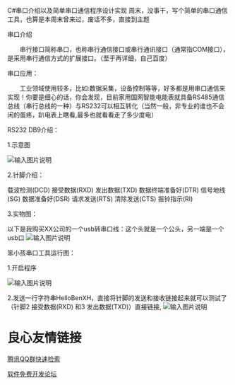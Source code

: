 C#串口介绍以及简单串口通信程序设计实现
周末，没事干，写个简单的串口通信工具，也算是本周末曾来过，废话不多，直接到主题

串口介绍

　　串行接口简称串口，也称串行通信接口或串行通讯接口（通常指COM接口），是采用串行通信方式的扩展接口。（至于再详细，自己百度）

串口应用：

　　工业领域使用较多，比如:数据采集，设备控制等等，好多都是用串口通信来实现！你要是细心的话，你会发现，目前家用国网智能电能表就具备RS485通信总线（串行总线的一种）与RS232可以相互转化（当然一般，非专业的谁也不会闲的蛋疼，趴电表上瞎看,最多也就看看走了多少度电）


RS232 DB9介绍：

1.示意图

![输入图片说明](https://gitee.com/uploads/images/2018/0104/134420_6c8f72a1_733619.png "1070330-20170325183526783-1521639062.png")

2.针脚介绍：

 载波检测(DCD) 
 接受数据(RXD) 
 发出数据(TXD) 
 数据终端准备好(DTR) 
 信号地线(SG)
 数据准备好(DSR)
 请求发送(RTS)
 清除发送(CTS)
 振铃指示(RI)

3.实物图：


以下是我购买XX公司的一个usb转串口线：这个头就是一个公头，另一端是一个usb口
![输入图片说明](https://gitee.com/uploads/images/2018/0104/134436_9f61c5bc_733619.png "1070330-20170325185355893-828946816.png")


笨小孩串口工具运行图：

1.开启程序

![输入图片说明](https://gitee.com/uploads/images/2018/0104/134448_afdd62ac_733619.png "1070330-20170325194243127-976559948.png")

2.发送一行字符串HelloBenXH，直接将针脚的发送和接收链接起来就可以测试了（针脚2 接受数据(RXD) 和3 发出数据(TXD)）直接链接,
![输入图片说明](https://gitee.com/uploads/images/2018/0104/134502_db649961_733619.png "1070330-20170325194029033-795198649.png")


 # 良心友情链接

[腾讯QQ群快速检索](http://u.720life.cn/s/8cf73f7c)

[软件免费开发论坛](http://u.720life.cn/s/bbb01dc0)